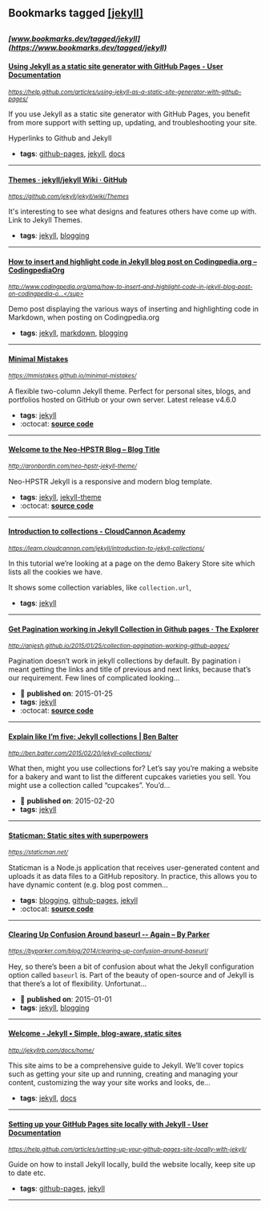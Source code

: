 ## Bookmarks tagged [[jekyll]](https://www.bookmarks.dev?q=[jekyll])

_<sup><sup>[www.bookmarks.dev/tagged/jekyll](https://www.bookmarks.dev/tagged/jekyll)</sup></sup>_
---
#### [Using Jekyll as a static site generator with GitHub Pages - User Documentation        ](https://help.github.com/articles/using-jekyll-as-a-static-site-generator-with-github-pages/)
_<sup>https://help.github.com/articles/using-jekyll-as-a-static-site-generator-with-github-pages/</sup>_

If you use Jekyll as a static site generator with GitHub Pages, you benefit from more support with setting up, updating, and troubleshooting your site.

Hyperlinks to Github and Jekyll
* **tags**: [github-pages](../tagged/github-pages.md), [jekyll](../tagged/jekyll.md), [docs](../tagged/docs.md)
---
#### [Themes · jekyll/jekyll Wiki · GitHub](https://github.com/jekyll/jekyll/wiki/Themes)
_<sup>https://github.com/jekyll/jekyll/wiki/Themes</sup>_

It's interesting to see what designs and features others have come up with. Link to Jekyll Themes.
* **tags**: [jekyll](../tagged/jekyll.md), [blogging](../tagged/blogging.md)
---
#### [How to insert and highlight code in Jekyll blog post on Codingpedia.org – CodingpediaOrg](http://www.codingpedia.org/ama/how-to-insert-and-highlight-code-in-jekyll-blog-post-on-codingpedia-org)
_<sup>http://www.codingpedia.org/ama/how-to-insert-and-highlight-code-in-jekyll-blog-post-on-codingpedia-o...</sup>_

Demo post displaying the various ways of inserting and highlighting code in Markdown, when posting on Codingpedia.org
* **tags**: [jekyll](../tagged/jekyll.md), [markdown](../tagged/markdown.md), [blogging](../tagged/blogging.md)
---
#### [Minimal Mistakes](https://mmistakes.github.io/minimal-mistakes/)
_<sup>https://mmistakes.github.io/minimal-mistakes/</sup>_

A flexible two-column Jekyll theme. Perfect for personal sites, blogs, and portfolios hosted on GitHub or your own server. Latest release v4.6.0  
* **tags**: [jekyll](../tagged/jekyll.md)
* :octocat: **[source code](https://github.com/mmistakes/minimal-mistakes/)**
---
#### [Welcome to the Neo-HPSTR Blog – Blog Title](http://aronbordin.com/neo-hpstr-jekyll-theme/)
_<sup>http://aronbordin.com/neo-hpstr-jekyll-theme/</sup>_

Neo-HPSTR Jekyll is a responsive and modern blog template.
* **tags**: [jekyll](../tagged/jekyll.md), [jekyll-theme](../tagged/jekyll-theme.md)
* :octocat: **[source code](https://github.com/aron-bordin/neo-hpstr-jekyll-theme)**
---
#### [Introduction to collections - CloudCannon Academy](https://learn.cloudcannon.com/jekyll/introduction-to-jekyll-collections/)
_<sup>https://learn.cloudcannon.com/jekyll/introduction-to-jekyll-collections/</sup>_

In this tutorial we’re looking at a page on the demo Bakery Store site which lists all the cookies we have.

It shows some collection variables, like `collection.url`, 
* **tags**: [jekyll](../tagged/jekyll.md)
---
#### [Get Pagination working in Jekyll Collection in Github pages · The Explorer      ](http://anjesh.github.io/2015/01/25/collection-pagination-working-github-pages/)
_<sup>http://anjesh.github.io/2015/01/25/collection-pagination-working-github-pages/</sup>_

Pagination doesn’t work in jekyll collections by default. By pagination i meant getting the links and title of previous and next links, because that’s our requirement. Few lines of complicated looking...
* :calendar: **published on**: 2015-01-25
* **tags**: [jekyll](../tagged/jekyll.md)
* :octocat: **[source code](https://github.com/pagination-demo/pagination-demo.github.io)**
---
#### [Explain like I’m five: Jekyll collections | Ben Balter](http://ben.balter.com/2015/02/20/jekyll-collections/)
_<sup>http://ben.balter.com/2015/02/20/jekyll-collections/</sup>_

What then, might you use collections for? Let’s say you’re making a website for a bakery and want to list the different cupcakes varieties you sell. You might use a collection called “cupcakes”. You’d...
* :calendar: **published on**: 2015-02-20
* **tags**: [jekyll](../tagged/jekyll.md)
---
#### [Staticman: Static sites with superpowers](https://staticman.net/)
_<sup>https://staticman.net/</sup>_

Staticman is a Node.js application that receives user-generated content and uploads it as data files to a GitHub repository. In practice, this allows you to have dynamic content (e.g. blog post commen...
* **tags**: [blogging](../tagged/blogging.md), [github-pages](../tagged/github-pages.md), [jekyll](../tagged/jekyll.md)
* :octocat: **[source code](https://github.com/eduardoboucas/staticman)**
---
#### [Clearing Up Confusion Around baseurl -- Again – By Parker](https://byparker.com/blog/2014/clearing-up-confusion-around-baseurl/)
_<sup>https://byparker.com/blog/2014/clearing-up-confusion-around-baseurl/</sup>_

Hey, so there’s been a bit of confusion about what the Jekyll configuration option called `baseurl` is. Part of the beauty of open-source and of Jekyll is that there’s a lot of flexibility. Unfortunat...
* :calendar: **published on**: 2015-01-01
* **tags**: [jekyll](../tagged/jekyll.md), [blogging](../tagged/blogging.md)
---
#### [Welcome - Jekyll • Simple, blog-aware, static sites](http://jekyllrb.com/docs/home/)
_<sup>http://jekyllrb.com/docs/home/</sup>_

This site aims to be a comprehensive guide to Jekyll. We’ll cover topics such as getting your site up and running, creating and managing your content, customizing the way your site works and looks, de...
* **tags**: [jekyll](../tagged/jekyll.md), [docs](../tagged/docs.md)
---
#### [Setting up your GitHub Pages site locally with Jekyll - User Documentation        ](https://help.github.com/articles/setting-up-your-github-pages-site-locally-with-jekyll/)
_<sup>https://help.github.com/articles/setting-up-your-github-pages-site-locally-with-jekyll/</sup>_

Guide on how to install Jekyll locally, build the website locally, keep site up to date etc.

* **tags**: [github-pages](../tagged/github-pages.md), [jekyll](../tagged/jekyll.md)
---
